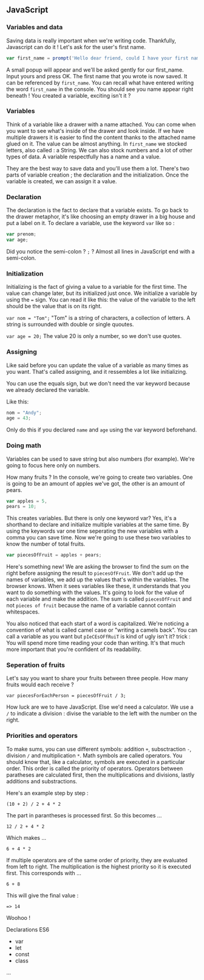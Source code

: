 ## JavaScript

### Variables and data
Saving data is really important when we're writing code. Thankfully, Javascript can do it !
Let's ask for the user's first name.

```js
var first_name = prompt('Hello dear friend, could I have your first name ?');
```
A small popup will appear and we'll be asked gently for our first_name. Input yours and press OK.
The first name that you wrote is now saved. It can be referenced by `first_name`.
You can recall what have entered writing the word `first_name` in the console. You should see you name appear right beneath !
You created a variable, exciting isn't it ?

### Variables
Think of a variable like a drawer with a name attached.
You can come when you want to see what's inside of the drawer and look inside. If we have multiple drawers it is easier to find the content thanks to the attached name glued on it.
The value can be almost anything. In `first_name` we stocked letters, also called : a String. We can also stock numbers and a lot of other types of data.
A variable respectfully has a name and a value.

They are the best way to save data and you'll use them a lot. There's two parts of variable creation ; the declaration and the initialization.
Once the variable is created, we can assign it a value.

### Declaration
The declaration is the fact to declare that a variable exists. To go back to the drawer metaphor, it's like choosing an empty drawer in a big house and put a label on it.
To declare a variable, use the keyword `var` like so :
```js
var prenom;
var age;
```
Did you notice the semi-colon ? `;` ?
Almost all lines in JavaScript end with a semi-colon.

### Initialization
Initializing is the fact of giving a value to a variable for the first time. The value can change later, but its initialized just once.
We initialize a variable by using the `=` sign. You can read it like this: the value of the variable to the left should be the value that is on its right. 

`var nom = "Tom";`
"Tom" is a string of characters, a collection of letters. A string is surrounded with double or single quoutes.

`var age = 20;`
The value 20 is only a number, so we don't use quotes.

### Assigning
Like said before you can update the value of a variable as many times as you want.
That's called assigning, and it ressembles a lot like initializing.

You can use the equals sign, but we don't need the var keyword because we already declared the variable.

Like this:

```js
nom = "Andy";
age = 43;
```
Only do this if you declared `name` and `age` using the var keyword beforehand.

### Doing math
Variables can be used to save string but also numbers (for example). We're going to focus here only on numbers.

How many fruits ?
In the console, we're going to create two variables.
One is going to be an amount of apples we've got, the other is an amount of pears.
```js
var apples = 5,
pears = 10;
```
This creates variables.
But there is only one keyword var? 
Yes, it's a shorthand to declare and initialize multiple variables at the same time.
By using the keywords var one time seperating the new variables with a comma you can save time.
Now we're going to use these two variables to know the number of total fruits.
```js
var piecesOfFruit = apples + pears;
```
Here's something new! We are asking the browser to find the sum on the right before assigning the result to `piecesOfFruit`.
We don't add up the names of variables, we add up the values that's within the variables. The browser knows.
When it sees variables like these, it understands that you want to do something with the values. It's going to look for the value of each variable and make the addition.
The sum is called `piecesOfFruit` and not `pieces of fruit` because the name of a variable cannot contain whitespaces.

You also noticed that each start of a word is capitalized.
We're noticing a convention of what is called camel case or "writing a camels back". You can call a variable as you want but `pIeCEsOFfRuiT` is kind of ugly isn't it?
trick : You will spend more time reading your code than writing.
It's that much more important that you're confident of its readability.

### Seperation of fruits
Let's say you want to share your fruits between three people.
How many fruits would each receive ?
```
var piecesForEachPerson = piecesOfFruit / 3;
```
How luck are we to have JavaScript.
Else we'd need a calculator.
We use a `/` to indicate a division : divise the variable to the left with the number on the right.

### Priorities and operators
To make sums, you can use different symbols: addition `+`, subsctraction `-`, division `/` and multiplication `*`.
Math symbols are called operators. You should know that, like a calculator, symbols are executed in a particular order.
This order is called the priority of operators. Operators between paratheses are calculated first, then the multiplications and divisions, lastly additions and substractions.

Here's an example step by step :
```
(10 + 2) / 2 + 4 * 2
```

The part in parantheses is processed first. So this becomes ...
```
12 / 2 + 4 * 2
```
Which makes ...
```
6 + 4 * 2
```

If multiple operators are of the same order of priority, they are evaluated from left to right.
The multiplication is the highest priority so it is executed first.
This corresponds with ...
```
6 + 8
```

This will give the final value :
```
=> 14
```

Woohoo !


Declarations ES6

- var 
- let
- const 
- class

...
